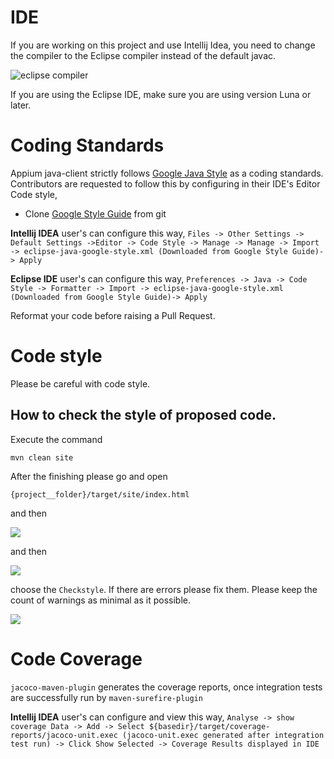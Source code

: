 # IDE

If you are working on this project and use Intellij Idea, you need to change the compiler to the Eclipse compiler instead of the default javac. 

![eclipse compiler](https://cloud.githubusercontent.com/assets/4927589/14228367/6fce184e-f91b-11e5-837c-2673446d24ea.png)


If you are using the Eclipse IDE, make sure you are using version Luna or later.

# Coding Standards

Appium java-client strictly follows [Google Java Style](http://google-styleguide.googlecode.com/svn/trunk/javaguide.html) as a coding standards. Contributors are requested to follow this by configuring in their IDE's Editor Code style,

* Clone [Google Style Guide](https://github.com/google/styleguide.git) from git

**Intellij IDEA** user's can configure this way,
`Files -> Other Settings -> Default Settings ->Editor -> Code Style -> Manage -> Manage -> Import -> eclipse-java-google-style.xml (Downloaded from Google Style Guide)-> Apply`

**Eclipse IDE** user's can configure this way,
`Preferences -> Java -> Code Style -> Formatter -> Import -> eclipse-java-google-style.xml (Downloaded from Google Style Guide)-> Apply`

Reformat your code before raising a Pull Request.

# Code style

Please be careful with code style.

## How to check the style of proposed code.

Execute the command

`mvn clean site`

After the finishing please go and open
 
`{project__folder}/target/site/index.html`

and then

![](https://cloud.githubusercontent.com/assets/4927589/14588981/d9eef6f6-04df-11e6-9c6f-9bbd2bed3400.png)

and then

![](https://cloud.githubusercontent.com/assets/4927589/14588999/29ca76e6-04e0-11e6-8647-d868ab185682.png)

choose the `Checkstyle`. If there are errors please fix them. Please keep the count of warnings as minimal as 
it possible.

![](https://cloud.githubusercontent.com/assets/4927589/14589025/e817bed8-04e0-11e6-9eb9-8987f24672e0.png)

# Code Coverage

`jacoco-maven-plugin` generates the coverage reports, once integration tests are successfully run by `maven-surefire-plugin`

**Intellij IDEA** user's can configure and view this way,
`Analyse -> show coverage Data -> Add -> Select ${basedir}/target/coverage-reports/jacoco-unit.exec (jacoco-unit.exec generated after integration test run) -> Click Show Selected -> Coverage Results displayed in IDE`